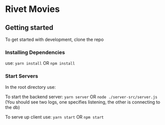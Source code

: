 # Rivet Movies

## Getting started
To get started with development, clone the repo

### Installing Dependencies
use:
`yarn install`
OR
`npm install`

### Start Servers
In the root directory use:

To start the backend server:
`yarn server`
OR
`node ./server-src/server.js`
(You should see two logs, one specifies listening, the other is connecting to the db)

To serve up client use:
`yarn start`
OR
`npm start`
